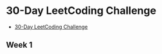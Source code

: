# 30-Day LeetCoding Challenge
* [30-Day LeetCoding Challenge](https://leetcode.com/explore/challenge/card/30-day-leetcoding-challenge/)

## Week 1
